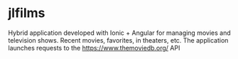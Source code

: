 # jlfilms
 Hybrid application developed with Ionic + Angular for managing movies and television shows.  Recent movies, favorites, in theaters, etc.  The application launches requests to the https://www.themoviedb.org/ API
